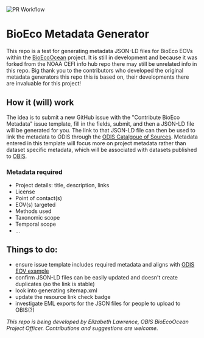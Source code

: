 ![PR Workflow](https://github.com/BioEcoOcean/metadata-tracking-dev/actions/workflows/gha_generate_pr.yml/badge.svg)

# BioEco Metadata Generator

This repo is a test for generating metadata JSON-LD files for BioEco EOVs within the [BioEcoOcean](https://bioecoocean.org/) project. It is still in development and because it was forked from the NOAA CEFI info hub repo there may still be unrelated info in this repo. Big thank you to the contributors who developed the original metadata generators this repo this is based on, their developments there are invaluable for this project!

## How it (will) work

The idea is to submit a new GitHub issue with the "Contribute BioEco Metadata" issue template, fill in the fields, submit, and then a JSON-LD file will be generated for you. The link to that JSON-LD file can then be used to link the metadata to ODIS through the [ODIS Catalgoue of Sources](https://catalogue.odis.org/). Metadata entered in this template will focus more on project metadata rather than dataset specific metadata, which will be associated with datasets published to [OBIS](https://obis.org/).

### Metadata required
- Project details: title, description, links
- License
- Point of contact(s)
- EOV(s) targeted
- Methods used
- Taxonomic scope
- Temporal scope
- ...

## Things to do:
- ensure issue template includes required metadata and aligns with [ODIS EOV example](https://book.odis.org/thematics/variables/index.html)
- confirm JSON-LD files can be easily updated and doesn't create duplicates (so the link is stable)
- look into generating sitemap.xml
- update the resource link check badge
- investigate EML exports for the JSON files for people to upload to OBIS(?)

_This repo is being developed by Elizabeth Lawrence, OBIS BioEcoOcean Project Officer. Contributions and suggestions are welcome._
